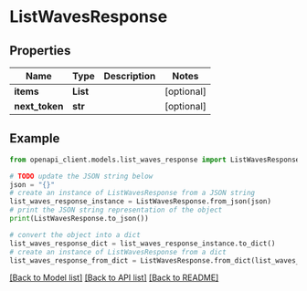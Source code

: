 # ListWavesResponse


## Properties

Name | Type | Description | Notes
------------ | ------------- | ------------- | -------------
**items** | **List** |  | [optional] 
**next_token** | **str** |  | [optional] 

## Example

```python
from openapi_client.models.list_waves_response import ListWavesResponse

# TODO update the JSON string below
json = "{}"
# create an instance of ListWavesResponse from a JSON string
list_waves_response_instance = ListWavesResponse.from_json(json)
# print the JSON string representation of the object
print(ListWavesResponse.to_json())

# convert the object into a dict
list_waves_response_dict = list_waves_response_instance.to_dict()
# create an instance of ListWavesResponse from a dict
list_waves_response_from_dict = ListWavesResponse.from_dict(list_waves_response_dict)
```
[[Back to Model list]](../README.md#documentation-for-models) [[Back to API list]](../README.md#documentation-for-api-endpoints) [[Back to README]](../README.md)


